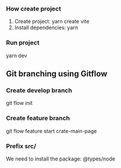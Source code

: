 ### How create project

1. Create project: yarn create vite
2. Install dependencies: yarn

### Run project

yarn dev

## Git branching using Gitflow

### Create develop branch

git flow init

### Create feature branch

git flow feature start crate-main-page

### Prefix src/
We need to install the package:
@types/node
